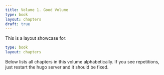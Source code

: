 ```yaml
---
title: Volume 1. Good Volume
type: book
layout: chapters
draft: true
---
```


This is a layout showcase for:

```yaml
type: book
layout: chapters
```

Below lists all chapters in this volume alphabetically. If you see repetitions, just restart the hugo server and it should be fixed.
